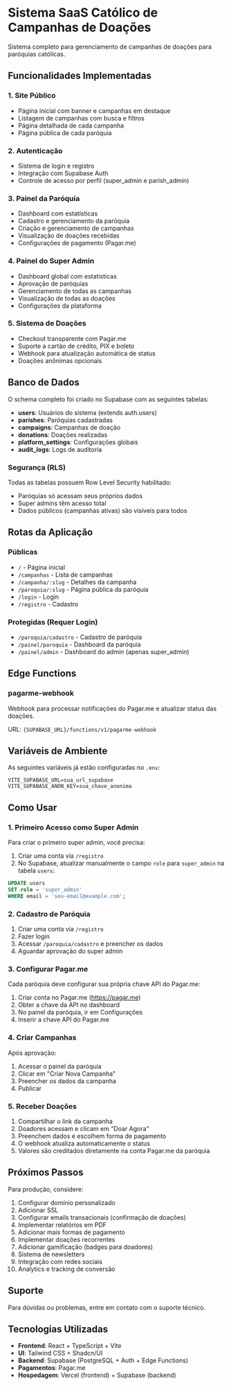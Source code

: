 # Sistema SaaS Católico de Campanhas de Doações

Sistema completo para gerenciamento de campanhas de doações para paróquias católicas.

## Funcionalidades Implementadas

### 1. Site Público
- Página inicial com banner e campanhas em destaque
- Listagem de campanhas com busca e filtros
- Página detalhada de cada campanha
- Página pública de cada paróquia

### 2. Autenticação
- Sistema de login e registro
- Integração com Supabase Auth
- Controle de acesso por perfil (super_admin e parish_admin)

### 3. Painel da Paróquia
- Dashboard com estatísticas
- Cadastro e gerenciamento da paróquia
- Criação e gerenciamento de campanhas
- Visualização de doações recebidas
- Configurações de pagamento (Pagar.me)

### 4. Painel do Super Admin
- Dashboard global com estatísticas
- Aprovação de paróquias
- Gerenciamento de todas as campanhas
- Visualização de todas as doações
- Configurações da plataforma

### 5. Sistema de Doações
- Checkout transparente com Pagar.me
- Suporte a cartão de crédito, PIX e boleto
- Webhook para atualização automática de status
- Doações anônimas opcionais

## Banco de Dados

O schema completo foi criado no Supabase com as seguintes tabelas:

- **users**: Usuários do sistema (extends auth.users)
- **parishes**: Paróquias cadastradas
- **campaigns**: Campanhas de doação
- **donations**: Doações realizadas
- **platform_settings**: Configurações globais
- **audit_logs**: Logs de auditoria

### Segurança (RLS)
Todas as tabelas possuem Row Level Security habilitado:
- Paróquias só acessam seus próprios dados
- Super admins têm acesso total
- Dados públicos (campanhas ativas) são visíveis para todos

## Rotas da Aplicação

### Públicas
- `/` - Página inicial
- `/campanhas` - Lista de campanhas
- `/campanha/:slug` - Detalhes da campanha
- `/paroquia/:slug` - Página pública da paróquia
- `/login` - Login
- `/registro` - Cadastro

### Protegidas (Requer Login)
- `/paroquia/cadastro` - Cadastro de paróquia
- `/painel/paroquia` - Dashboard da paróquia
- `/painel/admin` - Dashboard do admin (apenas super_admin)

## Edge Functions

### pagarme-webhook
Webhook para processar notificações do Pagar.me e atualizar status das doações.

URL: `{SUPABASE_URL}/functions/v1/pagarme-webhook`

## Variáveis de Ambiente

As seguintes variáveis já estão configuradas no `.env`:

```
VITE_SUPABASE_URL=sua_url_supabase
VITE_SUPABASE_ANON_KEY=sua_chave_anonima
```

## Como Usar

### 1. Primeiro Acesso como Super Admin

Para criar o primeiro super admin, você precisa:

1. Criar uma conta via `/registro`
2. No Supabase, atualizar manualmente o campo `role` para `super_admin` na tabela `users`:

```sql
UPDATE users
SET role = 'super_admin'
WHERE email = 'seu-email@example.com';
```

### 2. Cadastro de Paróquia

1. Criar uma conta via `/registro`
2. Fazer login
3. Acessar `/paroquia/cadastro` e preencher os dados
4. Aguardar aprovação do super admin

### 3. Configurar Pagar.me

Cada paróquia deve configurar sua própria chave API do Pagar.me:

1. Criar conta no Pagar.me (https://pagar.me)
2. Obter a chave da API no dashboard
3. No painel da paróquia, ir em Configurações
4. Inserir a chave API do Pagar.me

### 4. Criar Campanhas

Após aprovação:

1. Acessar o painel da paróquia
2. Clicar em "Criar Nova Campanha"
3. Preencher os dados da campanha
4. Publicar

### 5. Receber Doações

1. Compartilhar o link da campanha
2. Doadores acessam e clicam em "Doar Agora"
3. Preenchem dados e escolhem forma de pagamento
4. O webhook atualiza automaticamente o status
5. Valores são creditados diretamente na conta Pagar.me da paróquia

## Próximos Passos

Para produção, considere:

1. Configurar domínio personalizado
2. Adicionar SSL
3. Configurar emails transacionais (confirmação de doações)
4. Implementar relatórios em PDF
5. Adicionar mais formas de pagamento
6. Implementar doações recorrentes
7. Adicionar gamificação (badges para doadores)
8. Sistema de newsletters
9. Integração com redes sociais
10. Analytics e tracking de conversão

## Suporte

Para dúvidas ou problemas, entre em contato com o suporte técnico.

## Tecnologias Utilizadas

- **Frontend**: React + TypeScript + Vite
- **UI**: Tailwind CSS + Shadcn/UI
- **Backend**: Supabase (PostgreSQL + Auth + Edge Functions)
- **Pagamentos**: Pagar.me
- **Hospedagem**: Vercel (frontend) + Supabase (backend)
